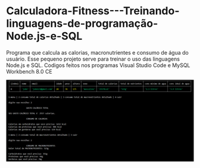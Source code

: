 # Calculadora-Fitness---Treinando-linguagens-de-programação-Node.js-e-SQL
Programa que calcula as calorias, macronutrientes e consumo de água do usuário. Esse pequeno projeto serve para treinar o uso das linguagens Node.js e SQL.
Codigos feitos nos programas Visual Studio Code e MySQL Workbench 8.0 CE

![](calculadora_fitness_img.png)
